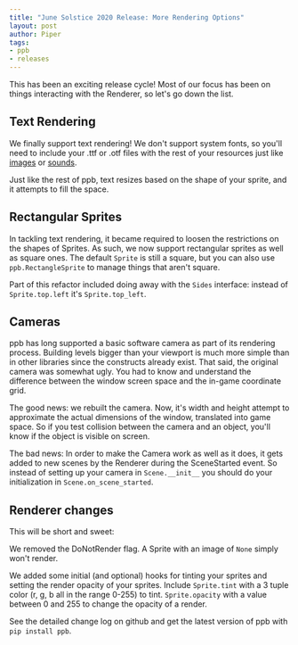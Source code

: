 ```yaml
---
title: "June Solstice 2020 Release: More Rendering Options"
layout: post
author: Piper
tags: 
- ppb
- releases
---
```


This has been an exciting release cycle! Most of our focus has been on things interacting with the Renderer, so let's go down the list.

## Text Rendering

We finally support text rendering! We don't support system fonts, so you'll need to include your .ttf or .otf files with the rest of
your resources just like [images](https://ppb.readthedocs.io/en/stable/reference/assets.html#ppb.Image) or 
[sounds](https://ppb.readthedocs.io/en/stable/reference/sound.html#ppb.Sound).

Just like the rest of ppb, text resizes based on the shape of your sprite, and it attempts to fill the space.

## Rectangular Sprites

In tackling text rendering, it became required to loosen the restrictions on the shapes of Sprites. As such, we now support rectangular
sprites as well as square ones. The default `Sprite` is still a square, but you can also use `ppb.RectangleSprite` to manage things that
aren't square.

Part of this refactor included doing away with the `Sides` interface: instead of `Sprite.top.left` it's `Sprite.top_left`.

## Cameras

ppb has long supported a basic software camera as part of its rendering process. Building levels bigger than your viewport is much
more simple than in other libraries since the constructs already exist. That said, the original camera was somewhat ugly. You had
to know and understand the difference between the window screen space and the in-game coordinate grid.

The good news: we rebuilt the camera. Now, it's width and height attempt to approximate the actual dimensions of the window, translated
into game space. So if you test collision between the camera and an object, you'll know if the object is visible on screen.

The bad news: In order to make the Camera work as well as it does, it gets added to new scenes by the Renderer during the SceneStarted
event. So instead of setting up your camera in `Scene.__init__` you should do your initialization in `Scene.on_scene_started`.

## Renderer changes

This will be short and sweet:

We removed the DoNotRender flag. A Sprite with an image of `None` simply won't render.

We added some initial (and optional) hooks for tinting your sprites and setting the render opacity of your sprites. Include
`Sprite.tint` with a 3 tuple color (r, g, b all in the range 0-255) to tint. `Sprite.opacity` with a value between 0 and 255 to
change the opacity of a render.

See the detailed change log on github and get the latest version of ppb with `pip install ppb`.
